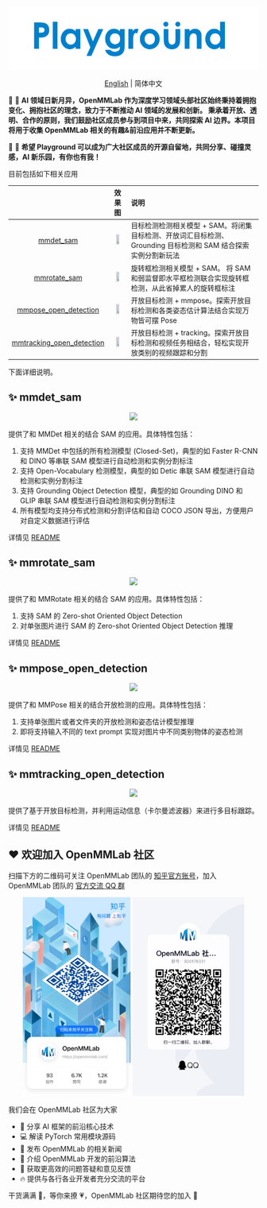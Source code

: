 <div align=center>
<img src="resources/playground-logo.png"/>
</div>

<div align="center">

[English](README.md) | 简体中文

</div>

🥳 🚀 **AI 领域日新月异，OpenMMLab 作为深度学习领域头部社区始终秉持着拥抱变化、拥抱社区的理念，致力于不断推动 AI 领域的发展和创新。 秉承着开放、透明、合作的原则，我们鼓励社区成员参与到项目中来，共同探索 AI 边界。本项目将用于收集 OpenMMLab 相关的有趣&前沿应用并不断更新。**

🥳 🚀 **希望 Playground 可以成为广大社区成员的开源自留地，共同分享、碰撞灵感，AI 新乐园，有你也有我！**

目前包括如下相关应用

|                                                                        |                                                                   效果图                                                                    | 说明                                                                                                           |
| :--------------------------------------------------------------------: | :-----------------------------------------------------------------------------------------------------------------------------------------: | :------------------------------------------------------------------------------------------------------------- |
|                 [mmdet_sam](mmdet_sam/README_zh-CN.md)                 | <img src="https://user-images.githubusercontent.com/17425982/231419108-bc5ef1ed-cb0b-496a-a19e-9b3b55479426.png" width="50%" height="10%"/> | 目标检测检测相关模型 + SAM。将闭集目标检测、开放词汇目标检测、 Grounding 目标检测和 SAM 结合探索实例分割新玩法 |
|              [mmrotate_sam](mmrotate_sam/README_zh-CN.md)              | <img src="https://user-images.githubusercontent.com/79644233/231568599-58694ec9-a3b1-44a4-833f-74cfb4d4ca45.png" width="50%" height="10%"/> | 旋转框检测相关模型 + SAM。 将 SAM 和弱监督即水平框检测联合实现旋转框检测，从此省掉累人的旋转框标注             |
|     [mmpose_open_detection](mmpose_open_detection/README_zh-CN.md)     | <img src="https://user-images.githubusercontent.com/8425513/231439110-c0e7d6f8-5692-4bcb-b6cf-c3c243a990a5.jpg" width="50%" height="10%"/>  | 开放目标检测 + mmpose。探索开放目标检测和各类姿态估计算法结合实现万物皆可摆 Pose                               |
| [mmtracking_open_detection](mmtracking_open_detection/README_zh-CN.md) |                      <img src="https://github.com/zwhus/pictures/raw/main/demo%2B(1).gif" width="50%" height="10%" />                       | 开放目标检测 + tracking。探索开放目标检测和视频任务相结合，轻松实现开放类别的视频跟踪和分割                    |

下面详细说明。

## ✨ mmdet_sam

<div align=center>
<img src="https://user-images.githubusercontent.com/27466624/231659917-e3069822-2193-4261-b216-5f53baa64b53.PNG"/>
</div>

提供了和 MMDet 相关的结合 SAM 的应用。具体特性包括：

1. 支持 MMDet 中包括的所有检测模型 (Closed-Set)，典型的如 Faster R-CNN 和 DINO 等串联 SAM 模型进行自动检测和实例分割标注
2. 支持 Open-Vocabulary 检测模型，典型的如 Detic 串联 SAM 模型进行自动检测和实例分割标注
3. 支持 Grounding Object Detection 模型，典型的如 Grounding DINO 和 GLIP 串联 SAM 模型进行自动检测和实例分割标注
4. 所有模型均支持分布式检测和分割评估和自动 COCO JSON 导出，方便用户对自定义数据进行评估

详情见 [README](mmdet_sam/README_zh-CN.md)

## ✨ mmrotate_sam

<div align=center>
<img src="https://user-images.githubusercontent.com/27466624/231659969-adf7dd4d-fcec-4677-9105-aa72b2ced00f.PNG"/>
</div>

提供了和 MMRotate 相关的结合 SAM 的应用。具体特性包括：

1. 支持 SAM 的 Zero-shot Oriented Object Detection
2. 对单张图片进行 SAM 的 Zero-shot Oriented Object Detection 推理

详情见 [README](mmrotate_sam/README_zh-CN.md)

## ✨ mmpose_open_detection

<div align=center>
<img src="https://user-images.githubusercontent.com/27466624/231660029-03166059-e8cf-4b17-8aa5-b42f3a52f12a.PNG"/>
</div>

提供了和 MMPose 相关的结合开放检测的应用。具体特性包括：

1. 支持单张图片或者文件夹的开放检测和姿态估计模型推理
2. 即将支持输入不同的 text prompt 实现对图片中不同类别物体的姿态检测

详情见 [README](mmpose_open_detection/README_zh-CN.md)

## ✨ mmtracking_open_detection

<div align=center>
<img src="https://user-images.githubusercontent.com/27466624/231666666-4f4c5696-df73-45cd-af04-758ea3806a82.png"/>
</div>

提供了基于开放目标检测，并利用运动信息（卡尔曼滤波器）来进行多目标跟踪。

详情见 [README](mmtracking_open_detection/README_zh-CN.md)

## ❤️ 欢迎加入 OpenMMLab 社区

扫描下方的二维码可关注 OpenMMLab 团队的 [知乎官方账号](https://www.zhihu.com/people/openmmlab)，加入 OpenMMLab 团队的 [官方交流 QQ 群](https://jq.qq.com/?_wv=1027&k=aCvMxdr3)

<div align="center">
<img src="resources/zhihu_qrcode.jpg" height="400" />  <img src="resources/qq_group_qrcode.jpg" height="400" />
</div>

我们会在 OpenMMLab 社区为大家

- 📢 分享 AI 框架的前沿核心技术
- 💻 解读 PyTorch 常用模块源码
- 📰 发布 OpenMMLab 的相关新闻
- 🚀 介绍 OpenMMLab 开发的前沿算法
- 🏃 获取更高效的问题答疑和意见反馈
- 🔥 提供与各行各业开发者充分交流的平台

干货满满 📘，等你来撩 💗，OpenMMLab 社区期待您的加入 👬
